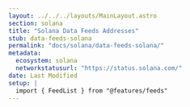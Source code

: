 ```yaml
---
layout: ../../../layouts/MainLayout.astro
section: solana
title: "Solana Data Feeds Addresses"
stub: data-feeds-solana
permalink: "docs/solana/data-feeds-solana/"
metadata:
  ecosystem: solana
  networkstatusurl: "https://status.solana.com/"
date: Last Modified
setup: |
  import { FeedList } from "@features/feeds"
---
```


<FeedList client:idle stub="data-feeds-solana"  ecosystem="solana" networkstatusurl="https://status.solana.com/"/>
